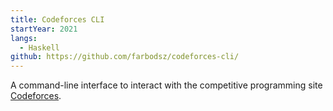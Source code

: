 ```yaml
---
title: Codeforces CLI
startYear: 2021
langs:
  - Haskell
github: https://github.com/farbodsz/codeforces-cli/
---
```


A command-line interface to interact with the competitive programming site
[Codeforces](https://codeforces.com/).
